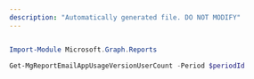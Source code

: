 ```yaml
---
description: "Automatically generated file. DO NOT MODIFY"
---
```


```powershell

Import-Module Microsoft.Graph.Reports

Get-MgReportEmailAppUsageVersionUserCount -Period $periodId 

```